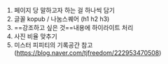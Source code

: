 1. 페이지 당 말하고자 하는 걸 하나씩 담기
2. 글꼴 kopub / 나눔스퀘어 (h1 h2 h3)
3. ==강조하고 싶은 것==내용에 하이라이트 처리
4. 사진 비율 맞추기
5. 미스터 피피티의 기록공간 참고 (https://blog.naver.com/tjfreedom/222953470508)